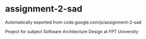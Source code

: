 # assignment-2-sad
Automatically exported from code.google.com/p/assignment-2-sad

Project for subject Software Architecture Design at FPT University
